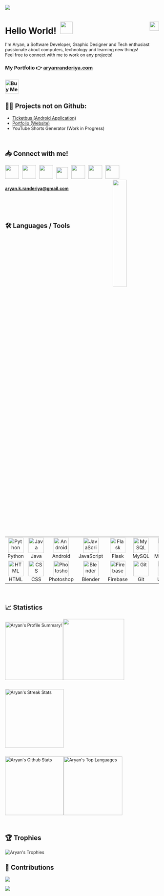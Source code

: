 ![](https://github.com/aryanranderiya/aryanranderiya/assets/64796509/91f50587-e41b-4afa-88c6-fba6e62919ce)
<br>

# Hello World! &nbsp;<img src="https://github.com/aryanranderiya/aryanranderiya/assets/64796509/710e2c34-fb64-46db-8bbf-450c00dabe70" width=40px>  <img src="https://komarev.com/ghpvc/?username=aryanranderiya&color=00bbff&style=flat-square&abbreviated=true" align="right" height="30px">

I'm Aryan, a Software Developer, Graphic Designer and Tech enthusiast passionate about computers, technology and learning new things! <br>
Feel free to connect with me to work on any projects!
<br>

### My Portfolio 👉 [aryanranderiya.com](https://aryanranderiya.com)

### <a href="https://www.buymeacoffee.com/aryanranderiya" target="_blank"><img src="https://cdn.buymeacoffee.com/buttons/v2/default-yellow.png" alt="Buy Me A Coffee" style="height: 45px !important;" ></a>

##

## 👨‍💻 Projects not on Github:
- [Ticketbus (Android Application)](https://aryanranderiya.com/Project.html?id=2_project_TicketBus_1705162807451)
- [Portfolio (Website)](https://aryanranderiya.com/Project.html?id=1_project_My_Portfolio_1705162703820)
- YouTube Shorts Generator (Work in Progress)

<br>

## 📥 Connect with me!

<p>
<a href="https://aryanranderiya.com"><img height="45px" width="45px" src="https://github.com/aryanranderiya/aryanranderiya/assets/64796509/c7399a2e-ed5a-4cf0-bc2b-04d4665e981e"></a>&ensp;
<a href="https://linkedin.com/in/aryanranderiya"><img  height="45px" width="45px" src="https://cdn.jsdelivr.net/gh/devicons/devicon/icons/linkedin/linkedin-original.svg" /></a>&ensp;
<a href="https://twitter.com/aryanranderiya"><img height="45px" width="45px" src="https://cdn.simpleicons.org/twitter/#1D9BF0"></a>&ensp;
<a href="https://discord.gg/85kCGDKK"><img height="38px" src="https://github.com/aryanranderiya/aryanranderiya/assets/64796509/7bf05e13-a931-4b20-bf13-4f4b8c2426ad" /></a>&ensp;
<a href="https://instagram.com/aryanranderiya"><img  height="45px" width="45px" src="https://upload.wikimedia.org/wikipedia/commons/e/e7/Instagram_logo_2016.svg" /></a>&ensp;
<a href="https://behance.net/aryanranderiya"><img  height="45px" width="45px" src="https://cdn.jsdelivr.net/gh/devicons/devicon/icons/behance/behance-original.svg" /></a>&ensp;
<a href="https://stackoverflow.com/users/21615084/aryan"><img  height="45px" width="45px" src="https://cdn.jsdelivr.net/gh/devicons/devicon@latest/icons/stackoverflow/stackoverflow-original.svg" /></a>&ensp;
<a href="https://discord.com/users/521279231284609032"> <img src="https://discord-readme-badge.vercel.app/api?id=521279231284609032" width=30% align="right"> </a>

#### aryan.k.randeriya@gmail.com

</p>

<br>
<br>
<br>

## 🛠️ Languages / Tools
<center>
<p>
<table>
  <tr>
    <td align="center" width="96">
      <a href="#python">
        <img src="https://cdn.jsdelivr.net/gh/devicons/devicon/icons/python/python-original.svg" width="50px" height="50px" alt="Python" />
      </a>
      <br>Python
    </td>
    <td align="center" width="96">
      <a href="#java">
        <img src="https://cdn.jsdelivr.net/gh/devicons/devicon/icons/java/java-original.svg" width="50px" height="50px" alt="Java" />
      </a>
      <br>Java
    </td>
    <td align="center" width="96">
      <a href="#android">
        <img src="https://cdn.jsdelivr.net/gh/devicons/devicon/icons/android/android-plain.svg" width="50px" height="50px" alt="Android" />
      </a>
      <br>Android
    </td>
    <td align="center" width="96">
      <a href="#javascript">
        <img src="https://cdn.jsdelivr.net/gh/devicons/devicon@latest/icons/javascript/javascript-original.svg" width="50px" height="50px" alt="JavaScript" />
      </a>
      <br>JavaScript
    </td>
    <td align="center" width="96">
      <a href="#flask">
        <img src="https://cdn.jsdelivr.net/gh/devicons/devicon@latest/icons/flask/flask-original.svg" width="50px" height="50px" alt="Flask" />
      </a>
      <br>Flask
    </td>
    <td align="center" width="96">
      <a href="#mysql">
        <img src="https://cdn.jsdelivr.net/gh/devicons/devicon@latest/icons/mysql/mysql-original-wordmark.svg" width="50px" height="50px" alt="MySQL" />
      </a>
      <br>MySQL
    </td>
    <td align="center" width="96">
      <a href="#mongodb">
        <img src="https://cdn.jsdelivr.net/gh/devicons/devicon@latest/icons/mongodb/mongodb-plain-wordmark.svg" width="50px" height="50px" alt="MongoDB" />
      </a>
      <br>MongoDB
    </td>
        <td align="center" width="96">
      <a href="#react">
        <img src="https://cdn.jsdelivr.net/gh/devicons/devicon/icons/react/react-original-wordmark.svg" width="50px" height="50px" alt="Reactjs" />
      </a>
      <br>React.js
    </td>
    <td align="center" width="96">
      <a href="#express">
        <img src="https://cdn.jsdelivr.net/gh/devicons/devicon/icons/express/express-original.svg" width="50px" height="50px" alt="Expressjs" />
      </a>
      <br>Express.js
    </td>
  <td align="center" width="96">
      <a href="#node">
        <img src="https://cdn.jsdelivr.net/gh/devicons/devicon/icons/nodejs/nodejs-original.svg" width="50px" height="50px" alt="Nodejs" />
      </a>
      <br>Node.js
    </td>
  
</tr>
    <tr>
        <td align="center" width="96">
      <a href="#html">
        <img src="https://cdn.jsdelivr.net/gh/devicons/devicon/icons/html5/html5-original-wordmark.svg" width="50px" height="50px" alt="HTML" />
      </a>
      <br>HTML
    </td>
    <td align="center" width="96">
      <a href="#css">
        <img src="https://cdn.jsdelivr.net/gh/devicons/devicon/icons/css3/css3-original-wordmark.svg" width="50px" height="50px" alt="CSS" />
      </a>
      <br>CSS
    </td>
    <td align="center" width="96">
      <a href="#photoshop">
        <img src="https://cdn.jsdelivr.net/gh/devicons/devicon/icons/photoshop/photoshop-original.svg" width="50px" height="50px" alt="Photoshop" />
      </a>
      <br>Photoshop
    </td>
    <td align="center" width="96">
      <a href="#blender">
        <img src="https://cdn.jsdelivr.net/gh/devicons/devicon/icons/blender/blender-original.svg" width="50px" height="50px" alt="Blender" />
      </a>
      <br>Blender
    </td>
    <td align="center" width="96">
      <a href="#firebase">
        <img src="https://cdn.jsdelivr.net/gh/devicons/devicon/icons/firebase/firebase-plain.svg" width="50px" height="50px" alt="Firebase" />
      </a>
      <br>Firebase
    </td>
    <td align="center" width="96">
      <a href="#git">
        <img src="https://cdn.jsdelivr.net/gh/devicons/devicon/icons/git/git-original.svg" width="50px" height="50px" alt="Git" />
      </a>
      <br>Git
    </td>
    <td align="center" width="96">
      <a href="#ubuntu">
        <img src="https://cdn.jsdelivr.net/gh/devicons/devicon@latest/icons/ubuntu/ubuntu-original.svg" width="50px" height="50px" alt="Ubuntu" />
      </a>
      <br>Ubuntu
    </td>
    <td align="center" width="96">
      <a href="#linux">
        <img src="https://cdn.jsdelivr.net/gh/devicons/devicon/icons/linux/linux-original.svg" width="50px" height="50px" alt="Linux" />
      </a>
      <br>Linux
    </td>
    <td align="center" width="96">
      <a href="#vscode">
        <img src="https://cdn.jsdelivr.net/gh/devicons/devicon/icons/vscode/vscode-original.svg" width="50px" height="50px" alt="VSCode" />
      </a>
      <br>VSCode
    </td>
</tr>
</table>
          
</p>
</center>
<br>

## 📈 Statistics

<img alt="Aryan's Profile Summary!" src="https://github-profile-summary-cards.vercel.app/api/cards/profile-details?username=aryanranderiya&theme=transparent" height="190px"/><img src="https://github-profile-summary-cards.vercel.app/api/cards/productive-time?username=aryanranderiya&theme=transparent&utcOffset=5.3" height="200px">

##
<a href="https://github.com/DenverCoder1/github-readme-streak-stats"><img alt="Aryan's Streak Stats" src="https://streak-stats.demolab.com?user=aryanranderiya&theme=highcontrast&hide_border=true&date_format=j%20M%5B%20Y%5D&card_width=470&hide_border=true&background=transparent" height="192px"/></a>

##
<img alt="Aryan's Github Stats" src="https://github-readme-stats-9e4w.vercel.app/api?username=aryanranderiya&show_icons=true&hide_border=true&theme=dark&bg_color=00000000" height="192px"/><img alt="Aryan's Top Languages" src="https://github-readme-stats-9e4w.vercel.app/api/top-langs/?username=aryanranderiya&layout=compact&theme=dark&hide_border=true&exclude_repo=github-readme-stats&bg_color=00000000" height="192px"/></a>

<br>

## 🏆 Trophies

<img alt="Aryan's Trophies" src="https://github-profile-trophy.vercel.app/?username=aryanranderiya&theme=darkhub&column=9&no-frame=true&no-bg=true" />

<br>

## 🤝 Contributions

![](https://github-readme-activity-graph.vercel.app/graph?username=aryanranderiya&bg_color=transparent&line=00BBFF&point=fff&area=true&area_color=00bbff&title_color=fff&color=00bbff)

<a href="https://green-wall.leoku.dev/api/og/share/aryanranderiya"><img src="https://green-wall.leoku.dev/api/og/share/aryanranderiya"/></a>
